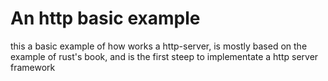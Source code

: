 # An http basic example
<!--
[//]: <> There are two types of programmers, those who know how to use a framework, and those who create their own frameworks
-->

this a basic example of how works a http-server, is mostly based on the example of rust's book, and is the first steep to implementate a http server framework

